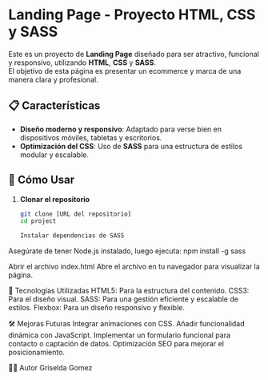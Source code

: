 # Landing Page - Proyecto HTML, CSS y SASS

Este es un proyecto de **Landing Page** diseñado para ser atractivo, funcional y responsivo, utilizando **HTML**, **CSS** y **SASS**.  
El objetivo de esta página es presentar un ecommerce y marca de una manera clara y profesional.

## 📋 Características

- **Diseño moderno y responsivo**: Adaptado para verse bien en dispositivos móviles, tabletas y escritorios.
- **Optimización del CSS**: Uso de **SASS** para una estructura de estilos modular y escalable.

## 🚀 Cómo Usar

1. **Clonar el repositorio**  
   ```bash
   git clone [URL del repositorio]
   cd project

   Instalar dependencias de SASS
Asegúrate de tener Node.js instalado, luego ejecuta:
npm install -g sass

Abrir el archivo index.html
Abre el archivo en tu navegador para visualizar la página.

🎨 Tecnologías Utilizadas
HTML5: Para la estructura del contenido.
CSS3: Para el diseño visual.
SASS: Para una gestión eficiente y escalable de estilos.
Flexbox: Para un diseño responsivo y flexible.

🛠️ Mejoras Futuras
Integrar animaciones con CSS.
Añadir funcionalidad dinámica con JavaScript.
Implementar un formulario funcional para contacto o captación de datos.
Optimización SEO para mejorar el posicionamiento.

🧑‍💻 Autor
Griselda Gomez


